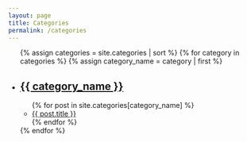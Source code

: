 ```yaml
---
layout: page
title: Categories
permalink: /categories
---
```


<ul>
  {% assign categories = site.categories | sort %}
  {% for category in categories %}
  {% assign category_name = category | first %}
  <li>
    <h2>
      <a id="{{ category_name }}" href="#{{ category_name }}">{{ category_name }}</a>
    </h2>
    <ul>
      {% for post in site.categories[category_name] %}
      <li>
        <a href="{{ post.url | absolute_url }}">
          {{ post.title }}
        </a>
      </li>
      {% endfor %}
    </ul>
  </li>
  {% endfor %}
</ul>